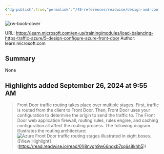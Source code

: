 ```yaml
---
{"dg-publish":true,"permalink":"/40-references/readwise/design-and-configure-azure-front-door-training-microsoft-learn/","tags":["rw/articles"]}
---
```


![rw-book-cover](https://readwise-assets.s3.amazonaws.com/media/uploaded_book_covers/profile_921743/open-graph-image_L1wBKAe.png)
  
URL: https://learn.microsoft.com/en-us/training/modules/load-balancing-https-traffic-azure/5-design-configure-azure-front-door
Author: learn.microsoft.com

## Summary

None

## Highlights added September 26, 2024 at 9:55 AM
>Front Door traffic routing takes place over multiple stages. First, traffic is routed from the client to Front Door. Then, Front Door uses your configuration to determine the origin to send the traffic to. The Front Door web application firewall, routing rules, rules engine, and caching configuration all affect the routing process. The following diagram illustrates the routing architecture:
>![Azure Front Door traffic routing stages illustrated in eight boxes.](https://learn.microsoft.com/en-us/training/modules/load-balancing-https-traffic-azure/5-design-configure-azure-front-door/../../wwl-azure/load-balancing-https-traffic-azure/media/routing-process-standard-premium.png) ([View Highlight] (https://read.readwise.io/read/01j8nvgh9w66ngxb7sq6s8khh5))


